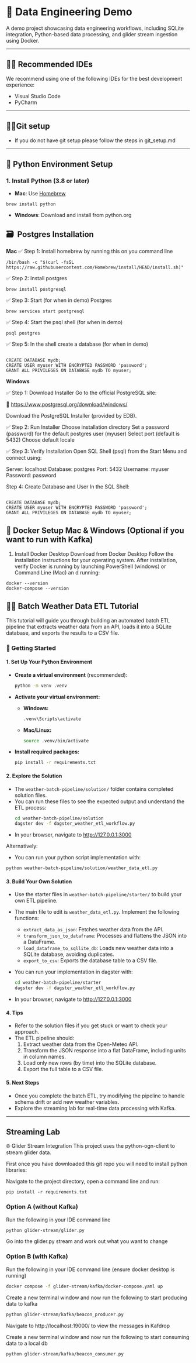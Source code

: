 # 🚀 Data Engineering Demo

A demo project showcasing data engineering workflows, including SQLite integration, Python-based data processing, and glider stream ingestion using Docker.

---

## 🧑‍💻 Recommended IDEs

We recommend using one of the following IDEs for the best development experience:

- Visual Studio Code
- PyCharm

---

## 🧑‍💻Git setup
- If you do not have git setup please follow the steps in git_setup.md
---

## 🐍 Python Environment Setup

### 1. Install Python (3.8 or later)

- **Mac**: Use [Homebrew](https://brew.sh/)
```
brew install python
  ```

- **Windows**: Download and install from python.org


## 🗃  ️ Postgres Installation
**Mac**
✅ Step 1:
Install homebrew by running this on you command line
```commandline
/bin/bash -c "$(curl -fsSL https://raw.githubusercontent.com/Homebrew/install/HEAD/install.sh)"
```

✅ Step 2:
Install postgres
```commandline
brew install postgresql
```

✅ Step 3:
Start (for when in demo) Postgres
```commandline
brew services start postgresql
```

✅ Step 4:
Start the psql shell (for when in demo)
```commandline
psql postgres
```


✅ Step 5:
In the shell create a database (for when in demo)
```commandline

CREATE DATABASE mydb;
CREATE USER myuser WITH ENCRYPTED PASSWORD 'password';
GRANT ALL PRIVILEGES ON DATABASE mydb TO myuser;
```
**Windows**

✅ Step 1: Download Installer
Go to the official PostgreSQL site:

🔗 https://www.postgresql.org/download/windows/

Download the PostgreSQL Installer (provided by EDB).

✅ Step 2: Run Installer
Choose installation directory
Set a password (password) for the default postgres user (myuser)
Select port (default is 5432)
Choose default locale

✅ Step 3: Verify Installation
Open SQL Shell (psql) from the Start Menu and connect using:

Server: localhost
Database: postgres
Port: 5432
Username: myuser
Password: password

Step 4: Create Database and User
In the SQL Shell:

```commandline

CREATE DATABASE mydb;
CREATE USER myuser WITH ENCRYPTED PASSWORD 'password';
GRANT ALL PRIVILEGES ON DATABASE mydb TO myuser;
```
## 🐳 Docker Setup Mac & Windows (Optional if you want to run with Kafka)
1. Install Docker Desktop
Download from Docker Desktop
Follow the installation instructions for your operating system.
After installation, verify Docker is running by launching PowerShell (windows) or Command Line (Mac) an d running:
```commandline
docker --version
docker-compose --version

```



## 🧑‍💻 Batch Weather Data ETL Tutorial

This tutorial will guide you through building an automated batch ETL pipeline that extracts weather data from an API, loads it into a SQLite database, and exports the results to a CSV file.

### 🏁 Getting Started

#### 1. Set Up Your Python Environment

- **Create a virtual environment** (recommended):
  ```bash
  python -m venv .venv
  ```
- **Activate your virtual environment:**
  - **Windows:**
    ```bash
    .venv\Scripts\activate
    ```
  - **Mac/Linux:**
    ```bash
    source .venv/bin/activate
    ```

- **Install required packages:**
  ```bash
  pip install -r requirements.txt
   ```

#### 2. Explore the Solution

- The `weather-batch-pipeline/solution/` folder contains completed solution files.
- You can run these files to see the expected output and understand the ETL process:
  ```bash
  cd weather-batch-pipeline/solution
  dagster dev -f dagster_weather_etl_workflow.py
 - In your browser, navigate to http://127.0.0.1:3000
 
Alternatively:
 - You can run your python script implementation with:
  ```bash
  python weather-batch-pipeline/solution/weather_data_etl.py
  ```

#### 3. Build Your Own Solution

- Use the starter files in `weather-batch-pipeline/starter/` to build your own ETL pipeline.
- The main file to edit is `weather_data_etl.py`. Implement the following functions:
  - `extract_data_as_json`: Fetches weather data from the API.
  - `transform_json_to_dataframe`: Processes and flattens the JSON into a DataFrame.
  - `load_dataframe_to_sqllite_db`: Loads new weather data into a SQLite database, avoiding duplicates.
  - `export_to_csv`: Exports the database table to a CSV file.

- You can run your implementation in dagster with:
  ```bash
  cd weather-batch-pipeline/starter
  dagster dev -f dagster_weather_etl_workflow.py
  ```
- In your browser, navigate to http://127.0.0.1:3000



#### 4. Tips

- Refer to the solution files if you get stuck or want to check your approach.
- The ETL pipeline should:
  1. Extract weather data from the Open-Meteo API.
  2. Transform the JSON response into a flat DataFrame, including units in column names.
  3. Load only new rows (by time) into the SQLite database.
  4. Export the full table to a CSV file.

#### 5. Next Steps

- Once you complete the batch ETL, try modifying the pipeline to handle schema drift or add new weather variables.
- Explore the streaming lab for real-time data processing with Kafka.

---




## Streaming Lab
🌐 Glider Stream Integration
This project uses the python-ogn-client to stream glider data.

First once you have downloaded this git repo you will need to install python libraries:

Navigate to the project directory, open a command line and run:
```commandline
pip install -r requirements.txt
```

### Option A (without Kafka)
Run the following in your IDE command line
```bash
python glider-stream/glider.py
```
Go into the glider.py stream and work out what you want to change


### Option B (with Kafka)
Run the following in your IDE command line (ensure docker desktop is running)
```bash
docker compose -f glider-stream/kafka/docker-compose.yaml up
```
Create a new terminal window and now run the following to start producing data to kafka
```bash
python glider-stream/kafka/beacon_producer.py
```
Navigate to http://localhost:19000/ to view the messages in Kafdrop


Create a new terminal window and now run the following to start consuming data to a local db
```bash
python glider-stream/kafka/beacon_consumer.py
```
